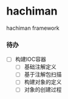 # hachiman
hachiman framework

### 待办
* [ ] 构建IOC容器
    * [ ] 基础注解定义
    * [ ] 基于注解包扫描
    * [ ] 构建对象的定义
    * [ ] 对象的创建过程
